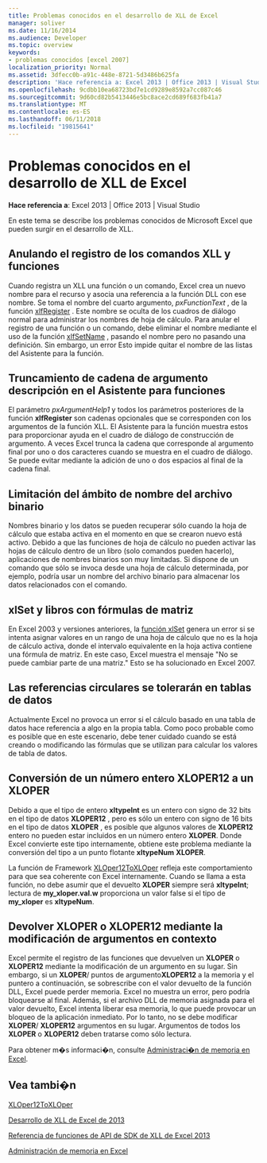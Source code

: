 ```yaml
---
title: Problemas conocidos en el desarrollo de XLL de Excel
manager: soliver
ms.date: 11/16/2014
ms.audience: Developer
ms.topic: overview
keywords:
- problemas conocidos [excel 2007]
localization_priority: Normal
ms.assetid: 3dfecc0b-a91c-448e-8721-5d3486b625fa
description: 'Hace referencia a: Excel 2013 | Office 2013 | Visual Studio'
ms.openlocfilehash: 9cdbb10ea68723bd7e1cd9289e8592a7cc087c46
ms.sourcegitcommit: 9d60cd82b5413446e5bc8ace2cd689f683fb41a7
ms.translationtype: MT
ms.contentlocale: es-ES
ms.lasthandoff: 06/11/2018
ms.locfileid: "19815641"
---
```

# <a name="known-issues-in-excel-xll-development"></a>Problemas conocidos en el desarrollo de XLL de Excel

 **Hace referencia a**: Excel 2013 | Office 2013 | Visual Studio 
  
En este tema se describe los problemas conocidos de Microsoft Excel que pueden surgir en el desarrollo de XLL.
  
## <a name="unregistering-xll-commands-and-functions"></a>Anulando el registro de los comandos XLL y funciones

Cuando registra un XLL una función o un comando, Excel crea un nuevo nombre para el recurso y asocia una referencia a la función DLL con ese nombre. Se toma el nombre del cuarto argumento, *pxFunctionText* , de la función [xlfRegister](xlfregister-form-1.md) . Este nombre se oculta de los cuadros de diálogo normal para administrar los nombres de hoja de cálculo. Para anular el registro de una función o un comando, debe eliminar el nombre mediante el uso de la función [xlfSetName](xlfsetname.md) , pasando el nombre pero no pasando una definición. Sin embargo, un error Esto impide quitar el nombre de las listas del Asistente para la función. 
  
## <a name="argument-description-string-truncation-in-the-function-wizard"></a>Truncamiento de cadena de argumento descripción en el Asistente para funciones

El parámetro *pxArgumentHelp1* y todos los parámetros posteriores de la función **xlfRegister** son cadenas opcionales que se corresponden con los argumentos de la función XLL. El Asistente para la función muestra estos para proporcionar ayuda en el cuadro de diálogo de construcción de argumento. A veces Excel trunca la cadena que corresponde al argumento final por uno o dos caracteres cuando se muestra en el cuadro de diálogo. Se puede evitar mediante la adición de uno o dos espacios al final de la cadena final. 
  
## <a name="binary-name-scope-limitation"></a>Limitación del ámbito de nombre del archivo binario

Nombres binario y los datos se pueden recuperar sólo cuando la hoja de cálculo que estaba activa en el momento en que se crearon nuevo está activo. Debido a que las funciones de hoja de cálculo no pueden activar las hojas de cálculo dentro de un libro (solo comandos pueden hacerlo), aplicaciones de nombres binarios son muy limitadas. Si dispone de un comando que sólo se invoca desde una hoja de cálculo determinada, por ejemplo, podría usar un nombre del archivo binario para almacenar los datos relacionados con el comando.
  
## <a name="xlset-and-workbooks-with-array-formulas"></a>xlSet y libros con fórmulas de matriz

En Excel 2003 y versiones anteriores, la [función xlSet](xlset.md) genera un error si se intenta asignar valores en un rango de una hoja de cálculo que no es la hoja de cálculo activa, donde el intervalo equivalente en la hoja activa contiene una fórmula de matriz. En este caso, Excel muestra el mensaje "No se puede cambiar parte de una matriz." Esto se ha solucionado en Excel 2007. 
  
## <a name="circular-references-are-tolerated-in-data-tables"></a>Las referencias circulares se tolerarán en tablas de datos

Actualmente Excel no provoca un error si el cálculo basado en una tabla de datos hace referencia a algo en la propia tabla. Como poco probable como es posible que en este escenario, debe tener cuidado cuando se está creando o modificando las fórmulas que se utilizan para calcular los valores de tabla de datos.
  
## <a name="converting-an-integer-xloper12-to-an-xloper"></a>Conversión de un número entero XLOPER12 a un XLOPER

Debido a que el tipo de entero **xltypeInt** es un entero con signo de 32 bits en el tipo de datos **XLOPER12** , pero es sólo un entero con signo de 16 bits en el tipo de datos **XLOPER** , es posible que algunos valores de **XLOPER12** entero no pueden estar incluidos en un número entero **XLOPER**. Donde Excel convierte este tipo internamente, obtiene este problema mediante la conversión del tipo a un punto flotante **xltypeNum** **XLOPER**.
  
La función de Framework [XLOper12ToXLOper](xloper12toxloper.md) refleja este comportamiento para que sea coherente con Excel internamente. Cuando se llama a esta función, no debe asumir que el devuelto **XLOPER** siempre será **xltypeInt**; lectura de **my_xloper.val.w** proporciona un valor false si el tipo de **my_xloper** es **xltypeNum**.
  
## <a name="returning-xloper-or-xloper12-by-modifying-arguments-in-place"></a>Devolver XLOPER o XLOPER12 mediante la modificación de argumentos en contexto

Excel permite el registro de las funciones que devuelven un **XLOPER** o **XLOPER12** mediante la modificación de un argumento en su lugar. Sin embargo, si un **XLOPER**/ puntos de argumento**XLOPER12** a la memoria y el puntero a continuación, se sobrescribe con el valor devuelto de la función DLL, Excel puede perder memoria. Excel no muestra un error, pero podría bloquearse al final. Además, si el archivo DLL de memoria asignada para el valor devuelto, Excel intenta liberar esa memoria, lo que puede provocar un bloqueo de la aplicación inmediato. Por lo tanto, no se debe modificar **XLOPER**/ **XLOPER12** argumentos en su lugar. Argumentos de todos los **XLOPER** o **XLOPER12** deben tratarse como sólo lectura. 
  
Para obtener m�s informaci�n, consulte [Administraci�n de memoria en Excel](memory-management-in-excel.md).
  
## <a name="see-also"></a>Vea tambi�n



[XLOper12ToXLOper](xloper12toxloper.md)


[Desarrollo de XLL de Excel de 2013](developing-excel-xlls.md)
  
[Referencia de funciones de API de SDK de XLL de Excel 2013](excel-xll-sdk-api-function-reference.md)
  
[Administración de memoria en Excel](memory-management-in-excel.md)

